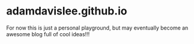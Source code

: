 # adamdavislee.github.io
For now this is just a personal playground, but may eventually become an awesome blog full of cool ideas!!!
